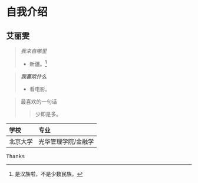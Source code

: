 # 自我介绍  

## 艾丽雯



> *我来自哪里*
>
> - 新疆。[^备注]
>
>   [^备注]: 是汉族啦，不是少数民族。



> ***我喜欢什么***
>
> - 看电影。



> 最喜欢的一句话
>
> > 少即是多。



| 学校 | 专业 |
| :----- | :----- |
| 北京大学 | 光华管理学院/金融学 |

 

<kbd>Thanks</kbd>





